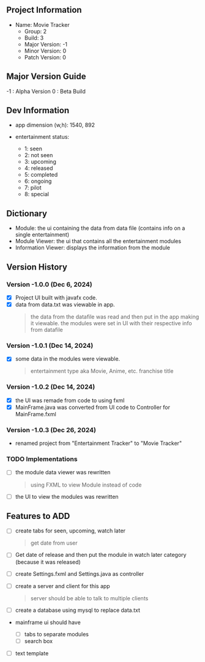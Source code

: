 ## Project Information

- Name: Movie Tracker
  - Group: 2
  - Build: 3
  - Major Version: -1
  - Minor Version: 0
  - Patch Version: 0

## Major Version Guide

-1 : Alpha Version
0 : Beta Build

## Dev Information

- app dimension (w,h): 1540, 892
- entertainment status:

  - 1: seen
  - 2: not seen
  - 3: upcoming
  - 4: released
  - 5: completed
  - 6: ongoing
  - 7: pilot
  - 8: special

## Dictionary

- Module: the ui containing the data from data file (contains info on a single entertainment)
- Module Viewer: the ui that contains all the entertainment modules
- Information Viewer: displays the information from the module

## Version History

### Version -1.0.0 (Dec 6, 2024)

- [x] Project UI built with javafx code.
- [x] data from data.txt was viewable in app.
  > the data from the datafile was read and then put in the app making it viewable.
  > the modules were set in UI with their respective info from datafile

### Version -1.0.1 (Dec 14, 2024)

- [x] some data in the modules were viewable.
  > entertainment type aka Movie, Anime, etc.
  > franchise
  > title

### Version -1.0.2 (Dec 14, 2024)

- [x] the UI was remade from code to using fxml
- [x] MainFrame.java was converted from UI code to Controller for MainFrame.fxml

### Version -1.0.3 (Dec 26, 2024)

- renamed project from "Entertainment Tracker" to "Movie Tracker"

### TODO Implementations

- [ ] the module data viewer was rewritten
  > using FXML to view Module instead of code
- [ ] the UI to view the modules was rewritten

## Features to ADD

- [ ] create tabs for seen, upcoming, watch later

  > get date from user

- [ ] Get date of release and then put the module in watch later category (because it was released)
- [ ] create Settings.fxml and Settings.java as controller

- [ ] create a server and client for this app

  > server should be able to talk to multiple clients

- [ ] create a database using mysql to replace data.txt
- mainframe ui should have

  - [ ] tabs to separate modules
  - [ ] search box

- [ ] text template
